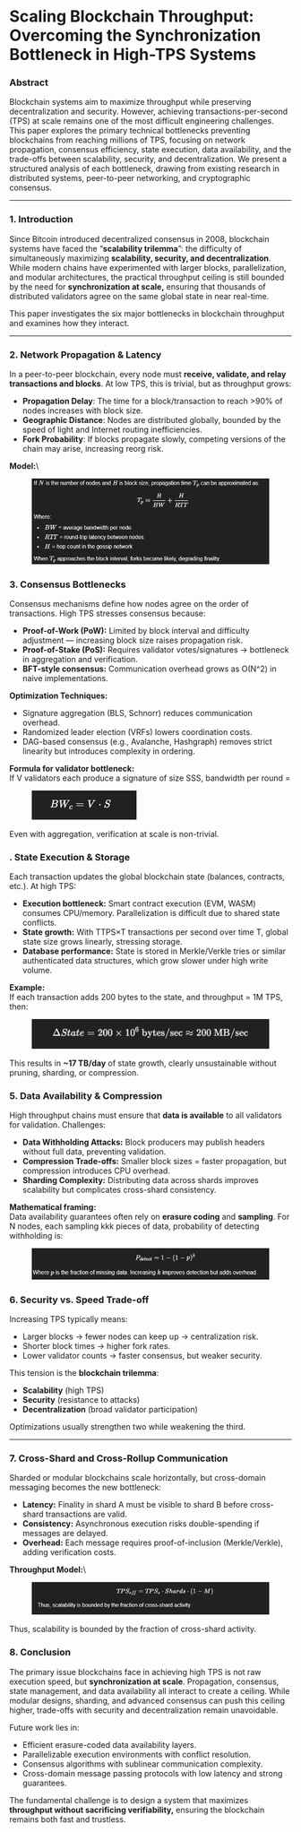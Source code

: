 # Scaling Blockchain Throughput: Overcoming the Synchronization Bottleneck in High-TPS Systems

### Abstract

Blockchain systems aim to maximize throughput while preserving decentralization and security. However, achieving transactions-per-second (TPS) at scale remains one of the most difficult engineering challenges. This paper explores the primary technical bottlenecks preventing blockchains from reaching millions of TPS, focusing on network propagation, consensus efficiency, state execution, data availability, and the trade-offs between scalability, security, and decentralization. We present a structured analysis of each bottleneck, drawing from existing research in distributed systems, peer-to-peer networking, and cryptographic consensus.

***

### 1. Introduction

Since Bitcoin introduced decentralized consensus in 2008, blockchain systems have faced the “**scalability trilemma**”: the difficulty of simultaneously maximizing **scalability, security, and decentralization**. While modern chains have experimented with larger blocks, parallelization, and modular architectures, the practical throughput ceiling is still bounded by the need for **synchronization at scale,** ensuring that thousands of distributed validators agree on the same global state in near real-time.

This paper investigates the six major bottlenecks in blockchain throughput and examines how they interact.

***

### 2. Network Propagation & Latency

In a peer-to-peer blockchain, every node must **receive, validate, and relay transactions and blocks**. At low TPS, this is trivial, but as throughput grows:

* **Propagation Delay**: The time for a block/transaction to reach >90% of nodes increases with block size.
* **Geographic Distance**: Nodes are distributed globally, bounded by the speed of light and Internet routing inefficiencies.
* **Fork Probability**: If blocks propagate slowly, competing versions of the chain may arise, increasing reorg risk.

**Model:**\


<figure><img src=".gitbook/assets/image (1).png" alt=""><figcaption></figcaption></figure>

### 3. Consensus Bottlenecks

Consensus mechanisms define how nodes agree on the order of transactions. High TPS stresses consensus because:

* **Proof-of-Work (PoW):** Limited by block interval and difficulty adjustment — increasing block size raises propagation risk.
* **Proof-of-Stake (PoS):** Requires validator votes/signatures → bottleneck in aggregation and verification.
* **BFT-style consensus:** Communication overhead grows as O(N^2) in naive implementations.

**Optimization Techniques:**

* Signature aggregation (BLS, Schnorr) reduces communication overhead.
* Randomized leader election (VRFs) lowers coordination costs.
* DAG-based consensus (e.g., Avalanche, Hashgraph) removes strict linearity but introduces complexity in ordering.

**Formula for validator bottleneck:**\
If V validators each produce a signature of size SSS, bandwidth per round =&#x20;

<figure><img src=".gitbook/assets/image (2).png" alt=""><figcaption></figcaption></figure>

Even with aggregation, verification at scale is non-trivial.

### . State Execution & Storage

Each transaction updates the global blockchain state (balances, contracts, etc.). At high TPS:

* **Execution bottleneck:** Smart contract execution (EVM, WASM) consumes CPU/memory. Parallelization is difficult due to shared state conflicts.
* **State growth:** With  TTPS×T transactions per second over time T, global state size grows linearly, stressing storage.
* **Database performance:** State is stored in Merkle/Verkle tries or similar authenticated data structures, which grow slower under high write volume.

**Example:**\
If each transaction adds 200 bytes to the state, and throughput = 1M TPS, then:

<figure><img src=".gitbook/assets/image (3).png" alt=""><figcaption></figcaption></figure>

This results in **\~17 TB/day** of state growth, clearly unsustainable without pruning, sharding, or compression.



### 5. Data Availability & Compression

High throughput chains must ensure that **data is available** to all validators for validation. Challenges:

* **Data Withholding Attacks:** Block producers may publish headers without full data, preventing validation.
* **Compression Trade-offs:** Smaller block sizes = faster propagation, but compression introduces CPU overhead.
* **Sharding Complexity:** Distributing data across shards improves scalability but complicates cross-shard consistency.

**Mathematical framing:**\
Data availability guarantees often rely on **erasure coding** and **sampling**. For N nodes, each sampling kkk pieces of data, probability of detecting withholding is:

<figure><img src=".gitbook/assets/image (4).png" alt=""><figcaption></figcaption></figure>

### 6. Security vs. Speed Trade-off

Increasing TPS typically means:

* Larger blocks → fewer nodes can keep up → centralization risk.
* Shorter block times → higher fork rates.
* Lower validator counts → faster consensus, but weaker security.

This tension is the **blockchain trilemma**:

* **Scalability** (high TPS)
* **Security** (resistance to attacks)
* **Decentralization** (broad validator participation)

Optimizations usually strengthen two while weakening the third.

***

### 7. Cross-Shard and Cross-Rollup Communication

Sharded or modular blockchains scale horizontally, but cross-domain messaging becomes the new bottleneck:

* **Latency:** Finality in shard A must be visible to shard B before cross-shard transactions are valid.
* **Consistency:** Asynchronous execution risks double-spending if messages are delayed.
* **Overhead:** Each message requires proof-of-inclusion (Merkle/Verkle), adding verification costs.

**Throughput Model:**\


<figure><img src=".gitbook/assets/image (5).png" alt=""><figcaption></figcaption></figure>

Thus, scalability is bounded by the fraction of cross-shard activity.

### 8. Conclusion

The primary issue blockchains face in achieving high TPS is not raw execution speed, but **synchronization at scale**. Propagation, consensus, state management, and data availability all interact to create a ceiling. While modular designs, sharding, and advanced consensus can push this ceiling higher, trade-offs with security and decentralization remain unavoidable.

Future work lies in:

* Efficient erasure-coded data availability layers.
* Parallelizable execution environments with conflict resolution.
* Consensus algorithms with sublinear communication complexity.
* Cross-domain message passing protocols with low latency and strong guarantees.

The fundamental challenge is to design a system that maximizes **throughput without sacrificing verifiability,** ensuring the blockchain remains both fast and trustless.
